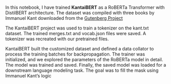 In this notebook, I have trained **KantaiBERT** as a RoBERTa Transformer with DistilBERT architecture. The dataset was compiled with three books by Immanuel Kant downloaded from the [Gutenberg Project](https://www.gutenberg.org/)

The KantaiBERT project was used to train a tokenizer on the kant.txt dataset. The trained merges.txt and vocab.json files were saved. A tokenizer was recreated with our pretrained files. 

KantaiBERT built the customized dataset and defined a data collator to process the training batches for backpropagation. The trainer was initialized, and we explored the parameters of the RoBERTa model in detail. The model was trained and saved. Finally, the saved model was loaded for a downstream language modeling task. The goal was to fill the mask using Immanuel Kant’s logic

